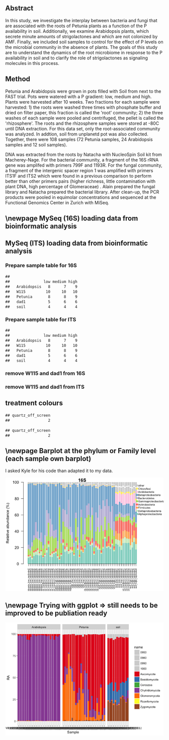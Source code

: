 Abstract
--------

In this study, we investigate the interplay between bacteria and fungi that are associated with the roots of Petunia plants as a function of the P availability in soil. Additionally, we examine Arabidopsis plants, which secrete minute amounts of strigolactones and which are not colonized by AMF. Finally, we included soil samples to control for the effect of P levels on the microbial community in the absence of plants. The goals of this study are to understand the dynamics of the root microbiome in response to the P availability in soil and to clarify the role of strigolactones as signaling molecules in this process.

Method
------

Petunia and Arabidopsis were grown in pots filled with Soil from next to the FAST trial. Pots were watered with a P gradient: low, medium and high. Plants were harvested after 10 weeks. Two fractions for each sample were harvested: 1) the roots were washed three times with phosphate buffer and dried on filter paper, this fraction is called the 'root' community; 2) the three washes of each sample were pooled and centrifuged, the pellet is called the 'rhizosphere'. The roots and the rhizosphere samples were stored at -80C until DNA extraction. For this data set, only the root-associated community was analyzed. In addtion, soil from unplanetd pot was also collected. Together, there were 108 samples (72 Petunia samples, 24 Arabidopsis samples and 12 soil samples).

DNA was extracted from the roots by Natacha with NucleoSpin Soil kit from Macherey-Nage. For the bacterial community, a fragment of the 16S rRNA gene was amplifed with primers 799F and 1193R. For the fungal community, a fragment of the intergenic spacer region 1 was amplified with primers ITS1F and ITS2 which were found in a previous comparison to perform better than other primers pairs (higher richness, little contamination with plant DNA, high percentage of Glomeraceae) . Alain prepared the fungal library and Natacha prepared the bacterial library. After clean-up, the PCR products were pooled in equimolar concentrations and sequenced at the Functional Genomics Center in Zurich with MiSeq.

\newpage
MySeq (16S) loading data from bioinformatic analysis
----------------------------------------------------

MySeq (ITS) loading data from bioinformatic analysis
----------------------------------------------------

### Prepare sample table for 16S

    ##              
    ##               low medium high
    ##   Arabidopsis   8      7    9
    ##   W115         10     10   10
    ##   Petunia       8      8    9
    ##   dad1          5      6    6
    ##   soil          4      4    4

### Prepare sample table for ITS

    ##              
    ##               low medium high
    ##   Arabidopsis   8      7    9
    ##   W115         10     10   10
    ##   Petunia       8      8    9
    ##   dad1          5      6    6
    ##   soil          4      4    4

### remove W115 and dad1 from 16S

### remove W115 and dad1 from ITS

treatment colours
-----------------

    ## quartz_off_screen 
    ##                 2

    ## quartz_off_screen 
    ##                 2

\newpage
Barplot at the phylum or Family level (each sample own barplot)
---------------------------------------------------------------

I asked Kyle for his code than adapted it to my data.

![](20170727_main_script_barplot_files/figure-markdown_github/unnamed-chunk-1-1.png)

\newpage
Trying with ggplot =&gt; still needs to be improved to be publiation ready
--------------------------------------------------------------------------

![](20170727_main_script_barplot_files/figure-markdown_github/barplot_phylum_ITS-1.png)
